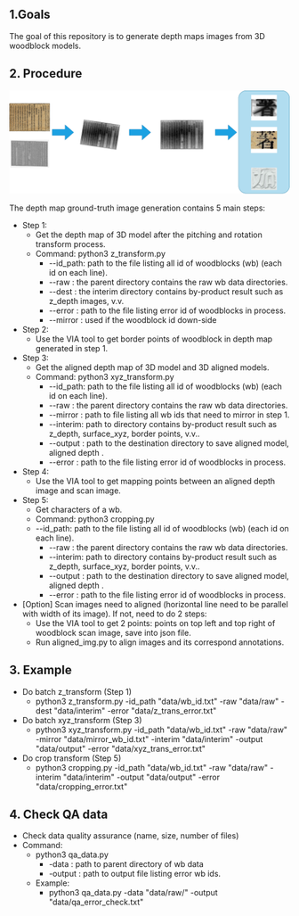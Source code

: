 ## 1.Goals
The goal of this repository is to generate depth maps images from 3D woodblock models.

## 2. Procedure 
![alt text](assets/depth_map_generation.png)

The depth map ground-truth image generation contains 5 main steps:
* Step 1: 
  * Get the depth map of 3D model after the pitching and rotation transform process.
  * Command: python3 z_transform.py
    * --id_path: path to the file listing all id of woodblocks (wb) (each id on each line).
    * --raw    : the parent directory contains the raw wb data directories.  
    * --dest   : the interim directory contains by-product result such as z_depth images, v.v.
    * --error  : path to the file listing error id of woodblocks in process.
    * --mirror : used if the woodblock id down-side
* Step 2:
  * Use the VIA tool to get border points of woodblock in depth map generated in step 1.
* Step 3:
  * Get the aligned depth map of 3D model and 3D aligned models.
  * Command: python3 xyz_transform.py
    * --id_path: path to the file listing all id of woodblocks (wb) (each id on each line).
    * --raw    : the parent directory contains the raw wb data directories. 
    * --mirror : path to file listing all wb ids that need to mirror in step 1.
    * --interim: path to directory contains by-product result such as z_depth, surface_xyz, border points, v.v..
    * --output : path to the destination directory to save aligned model, aligned depth .
    * --error  : path to the file listing error id of woodblocks in process.
* Step 4:
  * Use the VIA tool to get mapping points between an aligned depth image and scan image.
* Step 5:
  * Get characters of a wb.
  * Command: python3 cropping.py 
  * --id_path: path to the file listing all id of woodblocks (wb) (each id on each line).
    * --raw    : the parent directory contains the raw wb data directories.
    * --interim: path to directory contains by-product result such as z_depth, surface_xyz, border points, v.v..
    * --output : path to the destination directory to save aligned model, aligned depth .
    * --error  : path to the file listing error id of woodblocks in process.
* [Option] Scan images need to aligned (horizontal line need to be parallel with width of its image). If not, need to do 2 steps:
  * Use the VIA tool to get 2 points: points on top left and top right of woodblock scan image, save into json file.
  * Run aligned_img.py to align images and its correspond annotations.

## 3. Example
  * Do batch z_transform (Step 1)
    * python3 z_transform.py -id_path "data/wb_id.txt" -raw "data/raw" -dest "data/interim" -error "data/z_trans_error.txt"
  * Do batch xyz_transform (Step 3)
    * python3 xyz_transform.py -id_path "data/wb_id.txt" -raw "data/raw" -mirror "data/mirror_wb_id.txt" -interim "data/interim" -output "data/output" -error "data/xyz_trans_error.txt"
  * Do crop transform (Step 5)
    * python3 cropping.py -id_path "data/wb_id.txt" -raw "data/raw" -interim "data/interim" -output "data/output" -error "data/cropping_error.txt"

## 4. Check QA data
  * Check data quality assurance (name, size, number of files)
  * Command:
    * python3 qa_data.py 
      * -data   : path to parent directory of wb data
      * -output : path to output file listing error wb ids.
    * Example:
      * python3 qa_data.py -data "data/raw/" -output "data/qa_error_check.txt"